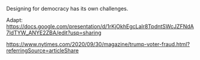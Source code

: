 Designing for democracy has its own challenges.

Adapt: https://docs.google.com/presentation/d/1rKjOkhEgcLalr8TpdntSWcJZFNdA7ldTYW_ANYE2ZBA/edit?usp=sharing

https://www.nytimes.com/2020/09/30/magazine/trump-voter-fraud.html?referringSource=articleShare